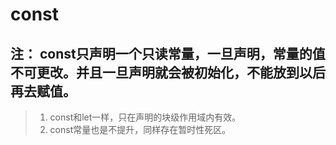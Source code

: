 # const
## 注： const只声明一个只读常量，一旦声明，常量的值不可更改。并且一旦声明就会被初始化，不能放到以后再去赋值。

> 1. const和let一样，只在声明的块级作用域内有效。
> 2. const常量也是不提升，同样存在暂时性死区。